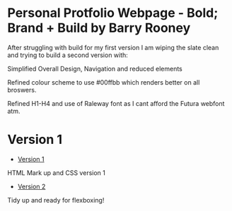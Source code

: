 
 
 
  Personal Protfolio Webpage - Bold; Brand + Build by Barry Rooney
========================

After struggling with build for my first version I am wiping the slate clean and trying to build a second version with:

Simplified Overall Design, Navigation and reduced elements

Refined colour scheme to use #00ffbb which renders better on all broswers.

Refined H1-H4 and use of Raleway font as I cant afford the Futura webfont atm.

Version 1
=================

+ [Version 1](https://barryrooney.github.io/portfolio-2/index.html)

HTML Mark up and CSS version 1

+ [Version 2](https://barryrooney.github.io/portfolio-2/index2.html)

Tidy up and ready for flexboxing!